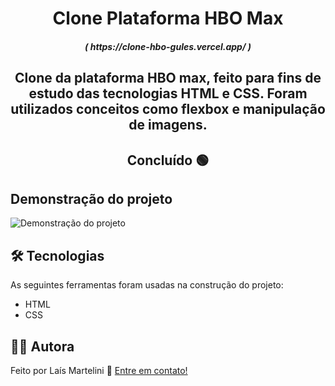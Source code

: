 <h1 align="center">Clone Plataforma HBO Max</h1>

<h5 align= "center">( https://clone-hbo-gules.vercel.app/ )</h5>

<h2 align="center">
    Clone da plataforma HBO max, feito para fins de estudo das tecnologias HTML e CSS. Foram utilizados conceitos como flexbox e manipulação de imagens.
</h2>

<h2 align="center"> 
	Concluído 🟢
</h2>

<h2> 
	Demonstração do projeto
</h2>
<img src="Imagens/Untitled design.gif" alt="Demonstração do projeto">

<h2> 
	 🛠 Tecnologias
</h2>

As seguintes ferramentas foram usadas na construção do projeto:

- HTML
- CSS


## 👩🏻 Autora

Feito por Laís Martelini 👋 [Entre em contato!](https://www.linkedin.com/in/la%C3%ADs-martelini-12ab66226/)